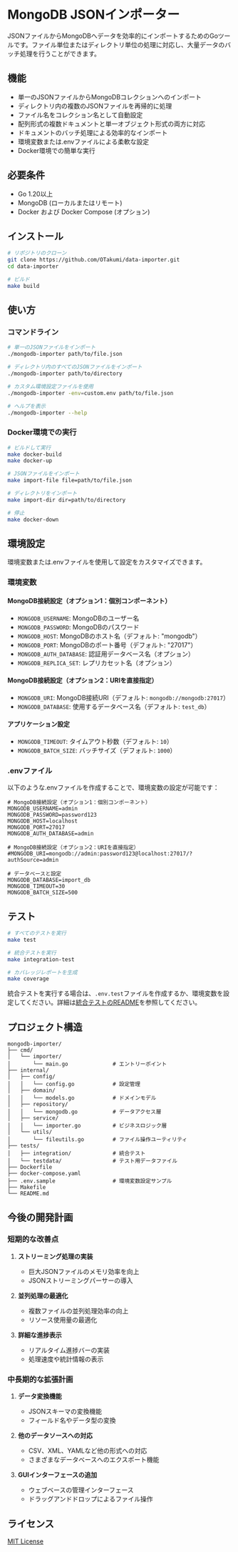 # MongoDB JSONインポーター

JSONファイルからMongoDBへデータを効率的にインポートするためのGoツールです。ファイル単位またはディレクトリ単位の処理に対応し、大量データのバッチ処理を行うことができます。

## 機能

- 単一のJSONファイルからMongoDBコレクションへのインポート
- ディレクトリ内の複数のJSONファイルを再帰的に処理
- ファイル名をコレクション名として自動設定
- 配列形式の複数ドキュメントと単一オブジェクト形式の両方に対応
- ドキュメントのバッチ処理による効率的なインポート
- 環境変数または.envファイルによる柔軟な設定
- Docker環境での簡単な実行

## 必要条件

- Go 1.20以上
- MongoDB (ローカルまたはリモート)
- Docker および Docker Compose (オプション)

## インストール

```bash
# リポジトリのクローン
git clone https://github.com/OTakumi/data-importer.git
cd data-importer

# ビルド
make build
```

## 使い方

### コマンドライン

```bash
# 単一のJSONファイルをインポート
./mongodb-importer path/to/file.json

# ディレクトリ内のすべてのJSONファイルをインポート
./mongodb-importer path/to/directory

# カスタム環境設定ファイルを使用
./mongodb-importer -env=custom.env path/to/file.json

# ヘルプを表示
./mongodb-importer --help
```

### Docker環境での実行

```bash
# ビルドして実行
make docker-build
make docker-up

# JSONファイルをインポート
make import-file file=path/to/file.json

# ディレクトリをインポート
make import-dir dir=path/to/directory

# 停止
make docker-down
```

## 環境設定

環境変数または.envファイルを使用して設定をカスタマイズできます。

### 環境変数

#### MongoDB接続設定（オプション1：個別コンポーネント）
- `MONGODB_USERNAME`: MongoDBのユーザー名
- `MONGODB_PASSWORD`: MongoDBのパスワード
- `MONGODB_HOST`: MongoDBのホスト名（デフォルト: "mongodb"）
- `MONGODB_PORT`: MongoDBのポート番号（デフォルト: "27017"）
- `MONGODB_AUTH_DATABASE`: 認証用データベース名（オプション）
- `MONGODB_REPLICA_SET`: レプリカセット名（オプション）

#### MongoDB接続設定（オプション2：URIを直接指定）
- `MONGODB_URI`: MongoDB接続URI（デフォルト: `mongodb://mongodb:27017`）
- `MONGODB_DATABASE`: 使用するデータベース名（デフォルト: `test_db`）

#### アプリケーション設定
- `MONGODB_TIMEOUT`: タイムアウト秒数（デフォルト: `10`）
- `MONGODB_BATCH_SIZE`: バッチサイズ（デフォルト: `1000`）

### .envファイル

以下のような.envファイルを作成することで、環境変数の設定が可能です：

```
# MongoDB接続設定（オプション1：個別コンポーネント）
MONGODB_USERNAME=admin
MONGODB_PASSWORD=password123
MONGODB_HOST=localhost
MONGODB_PORT=27017
MONGODB_AUTH_DATABASE=admin

# MongoDB接続設定（オプション2：URIを直接指定）
#MONGODB_URI=mongodb://admin:password123@localhost:27017/?authSource=admin

# データベースと設定
MONGODB_DATABASE=import_db
MONGODB_TIMEOUT=30
MONGODB_BATCH_SIZE=500
```

## テスト

```bash
# すべてのテストを実行
make test

# 統合テストを実行
make integration-test

# カバレッジレポートを生成
make coverage
```

統合テストを実行する場合は、`.env.test`ファイルを作成するか、環境変数を設定してください。詳細は[統合テストのREADME](tests/integration/README.md)を参照してください。

## プロジェクト構造

```
mongodb-importer/
├── cmd/
│   └── importer/
│       └── main.go              # エントリーポイント
├── internal/
│   ├── config/
│   │   └── config.go            # 設定管理
│   ├── domain/
│   │   └── models.go            # ドメインモデル
│   ├── repository/
│   │   └── mongodb.go           # データアクセス層
│   ├── service/
│   │   └── importer.go          # ビジネスロジック層
│   └── utils/
│       └── fileutils.go         # ファイル操作ユーティリティ
├── tests/
│   ├── integration/             # 統合テスト
│   └── testdata/                # テスト用データファイル
├── Dockerfile
├── docker-compose.yaml
├── .env.sample                  # 環境変数設定サンプル
├── Makefile
└── README.md
```

## 今後の開発計画

### 短期的な改善点
1. **ストリーミング処理の実装**
   - 巨大JSONファイルのメモリ効率を向上
   - JSONストリーミングパーサーの導入

2. **並列処理の最適化**
   - 複数ファイルの並列処理効率の向上
   - リソース使用量の最適化

3. **詳細な進捗表示**
   - リアルタイム進捗バーの実装
   - 処理速度や統計情報の表示

### 中長期的な拡張計画
1. **データ変換機能**
   - JSONスキーマの変換機能
   - フィールド名やデータ型の変換

2. **他のデータソースへの対応**
   - CSV、XML、YAMLなど他の形式への対応
   - さまざまなデータベースへのエクスポート機能

3. **GUIインターフェースの追加**
   - ウェブベースの管理インターフェース
   - ドラッグアンドドロップによるファイル操作

## ライセンス

[MIT License](LICENSE)
